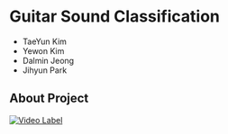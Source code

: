 # Guitar Sound Classification 
- TaeYun Kim
- Yewon Kim
- Dalmin Jeong
- Jihyun Park

## About Project
[![Video Label](https://img.youtube.com/vi/VjQ58fxCHQI/0.jpg)](https://youtu.be/VjQ58fxCHQI&t)
